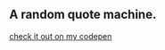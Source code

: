  ## A random quote machine.
 [check it out on my codepen](https://codepen.io/yanick-web/full/yLVeMww)
